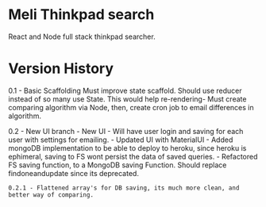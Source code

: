 # Meli Thinkpad search


React and Node full stack thinkpad searcher.











# Version History

0.1 - Basic Scaffolding
    Must improve state scaffold. Should use reducer instead of so many use State. This would help re-rendering-
    Must create comparing algorithm via Node, then, create cron job to email differences in algorithm.

0.2 - New UI branch - New UI - Will have user login and saving for each user with settings for emailing.
    - Updated UI with MaterialUI 
    - Added mongoDB implementation to be able to deploy to heroku, since heroku is ephimeral, saving to FS wont persist the data of saved queries. 
    - Refactored FS saving function, to a MongoDB saving Function.
    Should replace findoneandupdate since its deprecated.

    0.2.1 - Flattened array's for DB saving, its much more clean, and better way of comparing.
    